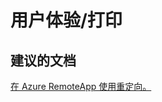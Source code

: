 <properties
    pageTitle="user experience/printing"
    description="用户体验/打印"
    service="microsoft.remoteapp"
    resource=""
    authors="aashu"
    displayOrder=""
    selfHelpType="generic"
    supportTopicIds="32335852"
    resourceTags=""
    productPesIds="15540"
    cloudEnvironments="public"
/>


# 用户体验/打印

## **建议的文档**
[在 Azure RemoteApp 使用重定向。](https://azure.microsoft.com/documentation/articles/remoteapp-redirection/)



<!--HONumber=Jul16_HO4-->


